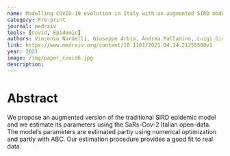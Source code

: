 ```yaml
---
name: Modelling COVID-19 evolution in Italy with an augmented SIRD model using open data
category: Pre-print
journal: medrxiv
tools: [Covid, Epidemic]
authors: Vincenzo Nardelli, Giuseppe Arbia, Andrea Palladino, Luigi Giuseppe Atzeni
link: https://www.medrxiv.org/content/10.1101/2021.04.14.21255500v1
year: 2021
image: /img/paper_covid6.jpg
description:      
---
```


# Abstract
We propose an augmented version of the traditional SIRD epidemic model and we estimate its parameters using the SaRs-Cov-2 Italian open-data. The model’s parameters are estimated partly using numerical optimization and partly with ABC. Our estimation procedure provides a good fit to real data.